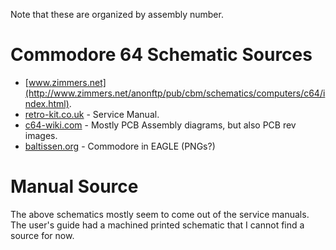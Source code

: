 Note that these are organized by assembly number. 

# Commodore 64 Schematic Sources
* [www.zimmers.net](http://www.zimmers.net/anonftp/pub/cbm/schematics/computers/c64/index.html).
* [retro-kit.co.uk](https://www.retro-kit.co.uk/user/custom/Commodore/C64/manuals/C64C_Service_Manual.pdf) - Service Manual.
* [c64-wiki.com](https://www.c64-wiki.com/wiki/Motherboard) - Mostly PCB Assembly diagrams, but also PCB rev images.
* [baltissen.org](http://www.baltissen.org/newhtm/schemas.htm) - Commodore in EAGLE (PNGs?)

# Manual Source
The above schematics mostly seem to come out of the service manuals. The user's guide had a machined printed schematic that I cannot find a source for now. 
